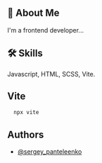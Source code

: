 ## 🚀 About Me
I'm a frontend developer...

## 🛠 Skills
Javascript, HTML, SCSS, Vite.

## Vite



```bash
  npx vite
```


## Authors

- [@sergey_panteleenko](https://www.github.com/depst0r)
